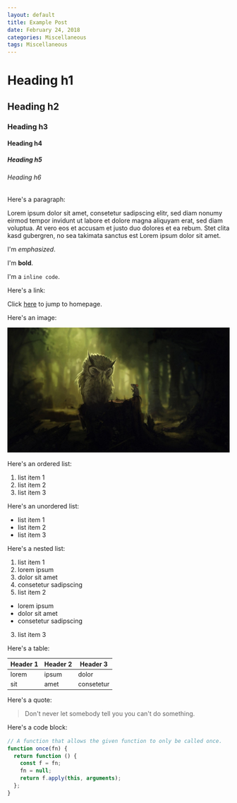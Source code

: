 ```yaml
---
layout: default
title: Example Post
date: February 24, 2018
categories: Miscellaneous
tags: Miscellaneous
---
```


# Heading h1

## Heading h2

### Heading h3

#### Heading h4

##### Heading h5

###### Heading h6

Here's a paragraph:

Lorem ipsum dolor sit amet, consetetur sadipscing elitr, sed diam nonumy eirmod
tempor invidunt ut labore et dolore magna aliquyam erat, sed diam voluptua. At
vero eos et accusam et justo duo dolores et ea rebum. Stet clita kasd gubergren,
no sea takimata sanctus est Lorem ipsum dolor sit amet.

I'm *emphasized*.

I'm **bold**.

I'm a `inline code`.

Here's a link:

Click [here](https://mapkts.com) to jump to homepage.

Here's an image:

![Owl and Rat](/assets/img/owl-and-rat.jpg)

Here's an ordered list:

1. list item 1
2. list item 2
3. list item 3

Here's an unordered list:

* list item 1
* list item 2
* list item 3

Here's a nested list:

1. list item 1
  1. lorem ipsum
  2. dolor sit amet
  3. consetetur sadipscing
2. list item 2
  * lorem ipsum
  * dolor sit amet
  * consetetur sadipscing
3. list item 3

Here's a table:

| Header 1 | Header 2 | Header 3 |
| --- | --- | --- |
| lorem | ipsum | dolor |
| sit | amet | consetetur |

Here's a quote:

> Don't never let somebody tell you you can't do something.

Here's a code block:

```js
// A function that allows the given function to only be called once.
function once(fn) {
  return function () {
    const f = fn;
    fn = null;
    return f.apply(this, arguments);
  };
}
```
